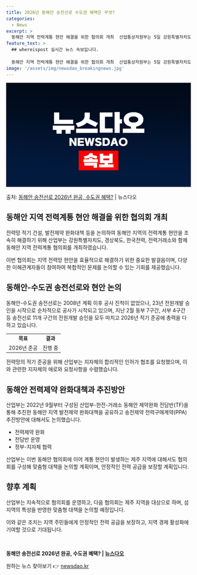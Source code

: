 ```yaml
---
title: 2026년 동해안 송전선로 수도권 혜택은 무엇?
categories:
  - News
excerpt: >
  동해안 지역 전력계통 현안 해결을 위한 협의회 개최  산업통상자원부는 5일 강원특별자치도, 경상북도, 한국전…
feature_text: >
  ## whereispost 실시간 뉴스 속보입니다.

  동해안 지역 전력계통 현안 해결을 위한 협의회 개최  산업통상자원부는 5일 강원특별자치도, 경상북도, 한국전…
image: '/assets/img/newsdao_breakingnews.jpg'
---
```


![뉴스다오 속보](/assets/img/newsdao_breakingnews.jpg)

<p>출처: <a href="https://newsdao.kr/4635" rel="dofollow">동해안 송전선로 2026년 완공, 수도권 혜택?</a> | 뉴스다오</p>

<h2 data-ke-size="size26">동해안 지역 전력계통 현안 해결을 위한 협의회 개최</h2>
전력망 적기 건설, 발전제약 완화대책 등을 논의하여 동해안 지역의 전력계통 현안을 조속히 해결하기 위해 산업부는 강원특별자치도, 경상북도, 한국전력, 전력거래소와 함께 동해안 지역 전력계통 협의회를 개최하였습니다.

<p data-ke-size="size16">이번 협의회는 지역 전력망 현안을 효율적으로 해결하기 위한 중요한 발걸음이며, 다양한 이해관계자들이 참여하여 복합적인 문제를 논의할 수 있는 기회를 제공했습니다.</p>

<h2 data-ke-size="size26">동해안-수도권 송전선로와 현안 논의</h2>
동해안-수도권 송전선로는 2008년 계획 이후 공사 진척이 없었으나, 23년 전원개발 승인을 시작으로 순차적으로 공사가 시작되고 있으며, 지난 2월 동부 7구간, 서부 4구간 등 송전선로 11개 구간의 전원개발 승인을 모두 마치고 2026년 적기 준공에 총력을 다하고 있습니다.

<table>
    <tr>
        <td style="text-align: center; height: 17px;"><b>목표</b></td>
        <td style="text-align: center; height: 17px;"><b>결과</b></td>
    </tr>
    <tr>
        <td style="text-align: center; height: 17px;">2026년 준공</td>
        <td style="text-align: center; height: 17px;">진행 중</td>
    </tr>
</table>

<p data-ke-size="size16">전력망의 적기 준공을 위해 산업부는 지자체의 합리적인 인허가 협조를 요청했으며, 이와 관련한 지자체의 애로와 요청사항을 수렴했습니다.</p>

<h2 data-ke-size="size26">동해안 전력제약 완화대책과 추진방안</h2>
산업부는 2022년 9월부터 구성된 산업부-한전-거래소 동해안 제약완화 전담반(TF)을 통해 추진한 동해안 지역 발전제약 완화대책을 공유하고 송전제약 전력구매계약(PPA) 추진방안에 대해서도 논의했습니다.

<ul>
    <li>전력제약 완화</li>
    <li>전담반 운영</li>
    <li>정부-지자체 협력</li>
</ul>

<p data-ke-size="size16">산업부는 이번 동해안 협의회에 이어 계통 현안이 발생하는 제주 지역에 대해서도 협의회를 구성해 맞춤형 대책을 논의할 계획이며, 안정적인 전력 공급을 보장할 계획입니다.</p>

<h2 data-ke-size="size26">향후 계획</h2>
산업부는 지속적으로 협의회를 운영하고, 다음 협의회는 제주 지역을 대상으로 하며, 섬 지역의 특성을 반영한 맞춤형 대책을 논의할 예정입니다.

<p data-ke-size="size16">이와 같은 조치는 지역 주민들에게 안정적인 전력 공급을 보장하고, 지역 경제 활성화에 기여할 것으로 기대됩니다.</p>

<p data-ke-size="size16">&nbsp;</p>

**동해안 송전선로 2026년 완공, 수도권 혜택? | [뉴스다오](https://newsdao.kr/4635)** 

원하는 뉴스 찾아보기 👉 <a href="https://newsdao.kr" rel="dofollow">newsdao.kr</a>


